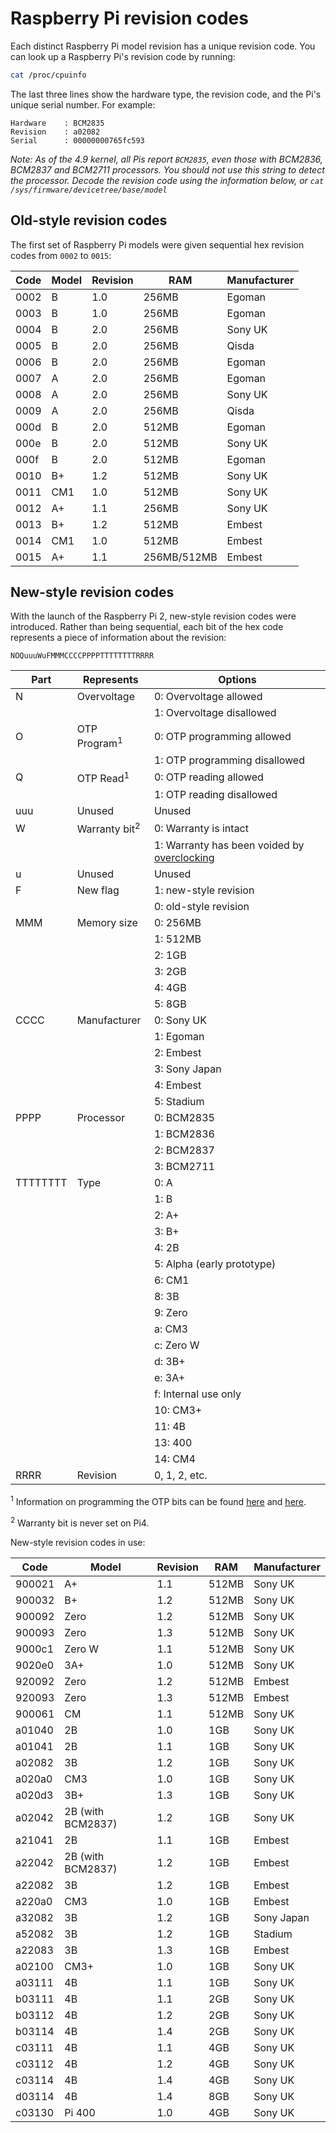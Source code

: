 # Raspberry Pi revision codes

Each distinct Raspberry Pi model revision has a unique revision code. You can look up a Raspberry Pi's revision code by running:

```bash
cat /proc/cpuinfo
```

The last three lines show the hardware type, the revision code, and the Pi's unique serial number. For example:

```
Hardware    : BCM2835
Revision    : a02082
Serial      : 00000000765fc593
```

*Note: As of the 4.9 kernel, all Pis report `BCM2835`, even those with BCM2836, BCM2837 and BCM2711 processors. You should not use this string to detect the processor. Decode the revision code using the information below, or `cat /sys/firmware/devicetree/base/model`*

## Old-style revision codes

The first set of Raspberry Pi models were given sequential hex revision codes from `0002` to `0015`:

| Code | Model | Revision | RAM            | Manufacturer |
| ---- | ----- | -------- | -------------- | ------------ |
| 0002 | B     | 1.0      | 256MB          | Egoman       |
| 0003 | B     | 1.0      | 256MB          | Egoman       |
| 0004 | B     | 2.0      | 256MB          | Sony UK      |
| 0005 | B     | 2.0      | 256MB          | Qisda        |
| 0006 | B     | 2.0      | 256MB          | Egoman       |
| 0007 | A     | 2.0      | 256MB          | Egoman       |
| 0008 | A     | 2.0      | 256MB          | Sony UK      |
| 0009 | A     | 2.0      | 256MB          | Qisda        |
| 000d | B     | 2.0      | 512MB          | Egoman       |
| 000e | B     | 2.0      | 512MB          | Sony UK      |
| 000f | B     | 2.0      | 512MB          | Egoman       |
| 0010 | B+    | 1.2      | 512MB          | Sony UK      |
| 0011 | CM1   | 1.0      | 512MB          | Sony UK      |
| 0012 | A+    | 1.1      | 256MB          | Sony UK      |
| 0013 | B+    | 1.2      | 512MB          | Embest       |
| 0014 | CM1   | 1.0      | 512MB          | Embest       |
| 0015 | A+    | 1.1      | 256MB/512MB    | Embest       |

## New-style revision codes

With the launch of the Raspberry Pi 2, new-style revision codes were introduced. Rather than being sequential, each bit of the hex code represents a piece of information about the revision:

```
NOQuuuWuFMMMCCCCPPPPTTTTTTTTRRRR
```

| Part     | Represents   | Options                    |
| -------- | ------------ | -------------------------- |
| N        | Overvoltage  | 0: Overvoltage allowed     |
|          |              | 1: Overvoltage disallowed    |
| O        | OTP Program<sup>1</sup> | 0: OTP programming allowed |
|          |              | 1: OTP programming disallowed |
| Q        | OTP Read<sup>1</sup> | 0: OTP reading allowed |
|          |              | 1: OTP reading disallowed    |
| uuu      | Unused       | Unused                     |
| W        | Warranty bit<sup>2</sup> | 0: Warranty is intact      |
|          |              | 1: Warranty has been voided by [overclocking](../../../configuration/config-txt/overclocking.md) |
| u        | Unused       | Unused                     |
| F        | New flag     | 1: new-style revision      |
|          |              | 0: old-style revision      |
| MMM      | Memory size  | 0: 256MB                   |
|          |              | 1: 512MB                   |
|          |              | 2: 1GB                     |
|          |              | 3: 2GB                     |
|          |              | 4: 4GB                     |
|          |              | 5: 8GB                     |
| CCCC     | Manufacturer | 0: Sony UK                 |
|          |              | 1: Egoman                  |
|          |              | 2: Embest                  |
|          |              | 3: Sony Japan              |
|          |              | 4: Embest                  |
|          |              | 5: Stadium                 |
| PPPP     | Processor    | 0: BCM2835                 |
|          |              | 1: BCM2836                 |
|          |              | 2: BCM2837                 |
|          |              | 3: BCM2711                 |
| TTTTTTTT | Type         | 0: A                       |
|          |              | 1: B                       |
|          |              | 2: A+                      |
|          |              | 3: B+                      |
|          |              | 4: 2B                      |
|          |              | 5: Alpha (early prototype) |
|          |              | 6: CM1                     |
|          |              | 8: 3B                      |
|          |              | 9: Zero                    |
|          |              | a: CM3                     |
|          |              | c: Zero W                  |
|          |              | d: 3B+                     |
|          |              | e: 3A+                     |
|          |              | f: Internal use only       |
|          |              | 10: CM3+                   |
|          |              | 11: 4B                     |
|          |              | 13: 400                    |
|          |              | 14: CM4                    |
| RRRR     | Revision     | 0, 1, 2, etc.              |

<sup>1</sup> Information on programming the OTP bits can be found [here](../../industrial/README.md) and [here](../otpbits.md).

<sup>2</sup> Warranty bit is never set on Pi4.

New-style revision codes in use:

| Code   | Model             | Revision | RAM    | Manufacturer |
| ------ | ----------------- | -------- | -------| ------------ |
| 900021 | A+                | 1.1      | 512MB | Sony UK      |
| 900032 | B+                | 1.2      | 512MB | Sony UK      |
| 900092 | Zero              | 1.2      | 512MB | Sony UK      |
| 900093 | Zero              | 1.3      | 512MB | Sony UK      |
| 9000c1 | Zero W            | 1.1      | 512MB | Sony UK      |
| 9020e0 | 3A+               | 1.0      | 512MB | Sony UK      |
| 920092 | Zero              | 1.2      | 512MB | Embest       |
| 920093 | Zero              | 1.3      | 512MB | Embest       |
| 900061 | CM                | 1.1      | 512MB | Sony UK      |
| a01040 | 2B                | 1.0      | 1GB   | Sony UK      |
| a01041 | 2B                | 1.1      | 1GB   | Sony UK      |
| a02082 | 3B                | 1.2      | 1GB   | Sony UK      |
| a020a0 | CM3               | 1.0      | 1GB   | Sony UK      |
| a020d3 | 3B+               | 1.3      | 1GB   | Sony UK      |
| a02042 | 2B (with BCM2837) | 1.2      | 1GB   | Sony UK      |
| a21041 | 2B                | 1.1      | 1GB   | Embest       |
| a22042 | 2B (with BCM2837) | 1.2      | 1GB   | Embest       |
| a22082 | 3B                | 1.2      | 1GB   | Embest       |
| a220a0 | CM3               | 1.0      | 1GB   | Embest       |
| a32082 | 3B                | 1.2      | 1GB   | Sony Japan   |
| a52082 | 3B                | 1.2      | 1GB   | Stadium      |
| a22083 | 3B                | 1.3      | 1GB   | Embest       |
| a02100 | CM3+              | 1.0      | 1GB   | Sony UK      |
| a03111 | 4B                | 1.1      | 1GB   | Sony UK      |
| b03111 | 4B                | 1.1      | 2GB   | Sony UK      |
| b03112 | 4B                | 1.2      | 2GB   | Sony UK      |
| b03114 | 4B                | 1.4      | 2GB   | Sony UK      |
| c03111 | 4B                | 1.1      | 4GB   | Sony UK      |
| c03112 | 4B                | 1.2      | 4GB   | Sony UK      |
| c03114 | 4B                | 1.4      | 4GB   | Sony UK      |
| d03114 | 4B                | 1.4      | 8GB   | Sony UK      |
| c03130 | Pi 400            | 1.0      | 4GB   | Sony UK      |
